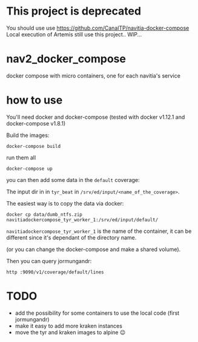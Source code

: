 # This project is deprecated
You should use use https://github.com/CanalTP/navitia-docker-compose
Local execution of Artemis still use this project.. WIP...


# nav2_docker_compose
docker compose with micro containers, one for each navitia's service

# how to use
You'll need docker and docker-compose (tested with docker v1.12.1 and docker-compose v1.8.1)

Build the images:

`docker-compose build`

run them all

`docker-compose up`

you can then add some data in the `default` coverage:

The input dir in in `tyr_beat` in `/srv/ed/input/<name_of_the_coverage>`.

The easiest way is to copy the data via docker:

`docker cp data/dumb_ntfs.zip navitiadockercompose_tyr_worker_1:/srv/ed/input/default/`

`navitiadockercompose_tyr_worker_1` is the name of the container, it can be different since it's dependant of the directory name.

(or you can change the docker-compose and make a shared volume).

Then you can query jormungandr:

`http :9090/v1/coverage/default/lines`

# TODO
- add the possibility for some containers to use the local code (first jormungandr)
- make it easy to add more kraken instances
- move the tyr and kraken images to alpine :wink:
